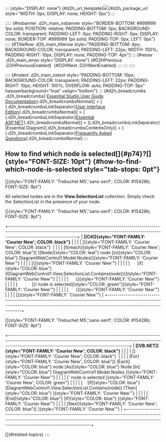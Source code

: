 ::: {style="DISPLAY: none"}
[](ms-xhelp:///?Id=d2h_url_template){#d2h_url_template}![](!package_url!){#d2h_package_url style="WIDTH: 0px; DISPLAY: none; HEIGHT: 0px"}
:::

::::: {#nsbanner .d2h_main_nsbanner style="BORDER-BOTTOM: #999999 1px solid; POSITION: relative; PADDING-BOTTOM: 0px; BACKGROUND-COLOR: transparent; PADDING-LEFT: 0px; PADDING-RIGHT: 0px; DISPLAY: none; BORDER-TOP: #999999 1px solid; PADDING-TOP: 0px; LEFT: 0px"}
:::: {#TitleRow .d2h_main_titlerow style="PADDING-BOTTOM: 4px; BACKGROUND-COLOR: transparent; PADDING-LEFT: 22px; WIDTH: 100%; PADDING-RIGHT: 10px; DISPLAY: none; PADDING-TOP: 4px"}
::: {#ienav .d2h_main_ienav style="DISPLAY: none"}
[](ms-xhelp:///?Id=93df2d12-184b-42c8-bb8d-c7ae824e2a35){#D2HPrevious .D2HPreviousEnabled}  [](ms-xhelp:///?Id=00988095-14c1-4a04-96ec-7362cdb946e5){#D2HNext .D2HNextEnabled}
:::
::::
:::::

:::: {#nstext .d2h_main_nstext style="PADDING-BOTTOM: 10px; BACKGROUND-COLOR: transparent; PADDING-LEFT: 22px; PADDING-RIGHT: 10px; HEIGHT: 100%; OVERFLOW: auto; PADDING-TOP: 5px" hasuserbackground="true" valign="bottom"}
::: {#d2h_breadcrumbs .d2h_breadcrumbs}
[Essential Studio User Guide Documentation](ms-xhelp:///?Id=12457748-09e3-4d74-a240-8e049cedf030){.d2h_breadcrumbsNormal}[ \> ]{.d2h_breadcrumbsLinkSeparator}[User Interface Edition](ms-xhelp:///?Id=c29296b7-531c-413b-a0ec-488ca1f7f669){.d2h_breadcrumbsNormal}[ \> ]{.d2h_breadcrumbsLinkSeparator}[Essential ASP.NET](ms-xhelp:///?Id=25c35330-c127-4dad-9a92-ed79dc7261a6){.d2h_breadcrumbsNormal}[ \> ]{.d2h_breadcrumbsLinkSeparator}[Essential Diagram]{.d2h_breadcrumbsContentsOnly}[ \> ]{.d2h_breadcrumbsLinkSeparator}[Frequently Asked Questions](ms-xhelp:///?Id=e48127dc-ac3c-40e3-b966-263e6c8cbb6c){.d2h_breadcrumbsNormal}
:::

## How to find which node is selected[]{#p74}?[]{style="FONT-SIZE: 10pt"} {#how-to-find-which-node-is-selected style="tab-stops: 0pt"}

[]{style="FONT-FAMILY: 'Trebuchet MS','sans-serif'; COLOR: #15428b; FONT-SIZE: 9pt"} 

All selected nodes are in the **View.SelectionList** collection. Simply check the SelectionList in the presence of your node.

[]{style="FONT-FAMILY: 'Trebuchet MS','sans-serif'; COLOR: #15428b; FONT-SIZE: 9pt"} 

+----------------------------------------------------------------------------------------------------------------------------------------------------------------------------------------------+
| **[\[C#\]]{style="FONT-FAMILY: 'Courier New'; COLOR: black"}**                                                                                                                               |
|                                                                                                                                                                                              |
| []{style="FONT-FAMILY: 'Courier New'; COLOR: black"}                                                                                                                                         |
|                                                                                                                                                                                              |
| [foreach]{style="FONT-FAMILY: 'Courier New'; COLOR: blue"}[ ([Node]{style="COLOR: teal"} node [in]{style="COLOR: blue"} DiagramWebControl1.Model.Nodes)]{style="FONT-FAMILY: 'Courier New'"} |
|                                                                                                                                                                                              |
| [{]{style="FONT-FAMILY: 'Courier New'"}                                                                                                                                                      |
|                                                                                                                                                                                              |
| [      [if]{style="COLOR: blue"}((DiagramWebControl1.View.SelectionList.Contains(node)))]{style="FONT-FAMILY: 'Courier New'"}                                                                |
|                                                                                                                                                                                              |
| [      {]{style="FONT-FAMILY: 'Courier New'"}                                                                                                                                                |
|                                                                                                                                                                                              |
| [            [// node is selected]{style="COLOR: green"}]{style="FONT-FAMILY: 'Courier New'"}                                                                                                |
|                                                                                                                                                                                              |
| [      }]{style="FONT-FAMILY: 'Courier New'"}                                                                                                                                                |
|                                                                                                                                                                                              |
| [}]{style="FONT-FAMILY: 'Courier New'"}                                                                                                                                                      |
+----------------------------------------------------------------------------------------------------------------------------------------------------------------------------------------------+

[]{style="FONT-FAMILY: 'Trebuchet MS','sans-serif'; COLOR: #15428b; FONT-SIZE: 9pt"} 

+------------------------------------------------------------------------------------------------------------------------------------------------------------------------------------------------------------------------+
| **[\[VB.NET\]]{style="FONT-FAMILY: 'Courier New'; COLOR: black"}**                                                                                                                                                     |
|                                                                                                                                                                                                                        |
| []{style="FONT-FAMILY: 'Courier New'; COLOR: black"}                                                                                                                                                                   |
|                                                                                                                                                                                                                        |
| [For]{style="FONT-FAMILY: 'Courier New'; COLOR: blue"}[ [Each]{style="COLOR: blue"} node [As]{style="COLOR: blue"} Node [In]{style="COLOR: blue"} DiagramWebControl1.Model.Nodes ]{style="FONT-FAMILY: 'Courier New'"} |
|                                                                                                                                                                                                                        |
| [\' node is selected ]{style="FONT-FAMILY: 'Courier New'; COLOR: green"}                                                                                                                                               |
|                                                                                                                                                                                                                        |
| [    [If]{style="COLOR: blue"} (DiagramWebControl1.View.SelectionList.Contains(node)) [Then]{style="COLOR: blue"} ]{style="FONT-FAMILY: 'Courier New'"}                                                                |
|                                                                                                                                                                                                                        |
| [    [End]{style="COLOR: blue"} [If]{style="COLOR: blue"} ]{style="FONT-FAMILY: 'Courier New'"}                                                                                                                        |
|                                                                                                                                                                                                                        |
| [Next]{style="FONT-FAMILY: 'Courier New'; COLOR: blue"}[ ]{style="FONT-FAMILY: 'Courier New'"}                                                                                                                         |
+------------------------------------------------------------------------------------------------------------------------------------------------------------------------------------------------------------------------+

[]{#related-topics}
::::
